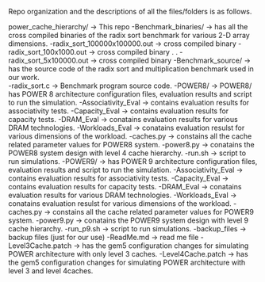 Repo organization and the descriptions of all the files/folders is as follows. 

power_cache_hierarchy/ -> This repo
    -Benchmark_binaries/ -> has all the cross compiled binaries of the radix sort benchmark for various 2-D array dimensions.
        -radix_sort_100000x100000.out -> cross compiled binary
        -radix_sort_100x1000.out -> cross compiled binary
                  .
                  .
        -radix_sort_5x100000.out -> cross compiled binary
    -Benchmark_source/ -> has the source code of the radix sort and multiplication benchmark used in our work.  
        -radix_sort.c -> Benchmark program source code. 
    -POWER8/ -> POWER8/ has POWER 8 architecture configuration files, evaluation results and script to run the simulation.
        -Associativity_Eval -> contains evaluation results for associativity tests. 
        -Capacity_Eval -> contains evaluation results for capacity tests.
        -DRAM_Eval -> conatains evaluation results for various DRAM technologies. 
        -Workloads_Eval -> conatains evaluation resulst for various dimensions of the workload.
        -caches.py -> constains all the cache related parameter values for POWER8 system. 
        -power8.py -> conatains the POWER8 system design with level 4 cache hierarchy. 
        -run.sh -> script to run simulations. 
    -POWER9/ -> has POWER 9 architecture configuration files, evaluation results and script to run the simulation.
        -Associativity_Eval -> contains evaluation results for associativity tests. 
        -Capacity_Eval -> contains evaluation results for capacity tests.
        -DRAM_Eval -> conatains evaluation results for various DRAM technologies. 
        -Workloads_Eval -> conatains evaluation resulst for various dimensions of the workload.
        -caches.py -> constains all the cache related parameter values for POWER9 system. 
        -power9.py -> conatains the POWER9 system design with level 9 cache hierarchy. 
        -run_p9.sh -> script to run simulations.
    -backup_files -> backup files (just for our use)
    -ReadMe.md -> read me file
    -Level3Cache.patch -> has the gem5 configuration changes for simulating POWER architecture with only level 3 caches.
    -Level4Cache.patch -> has the gem5 configuration changes for simulating POWER architecture with level 3 and level 4caches.
